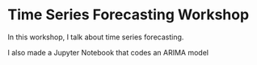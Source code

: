 # Time Series Forecasting Workshop

In this workshop, I talk about time series forecasting. 

I also made a Jupyter Notebook that codes an ARIMA model
